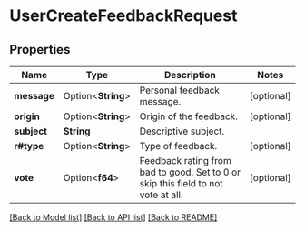 # UserCreateFeedbackRequest

## Properties

Name | Type | Description | Notes
------------ | ------------- | ------------- | -------------
**message** | Option<**String**> | Personal feedback message. | [optional]
**origin** | Option<**String**> | Origin of the feedback. | [optional]
**subject** | **String** | Descriptive subject. | 
**r#type** | Option<**String**> | Type of feedback. | [optional]
**vote** | Option<**f64**> | Feedback rating from bad to good. Set to 0 or skip this field to not vote at all. | [optional]

[[Back to Model list]](../README.md#documentation-for-models) [[Back to API list]](../README.md#documentation-for-api-endpoints) [[Back to README]](../README.md)


